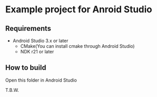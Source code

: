 # Example project for Anroid Studio

## Requirements

* Android Studio 3.x or later
  * CMake(You can install cmake through Android Studio)
  * NDK r21 or later

## How to build

Open this folder in Android Studio

T.B.W.
